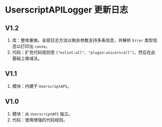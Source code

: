 # UserscriptAPILogger 更新日志

## V1.2

1. 库：整体重做。全部日志方法以剩余参数支持多条信息，并解析 `Error` 类型信息以打印出 `cause`。
2. 代码：扩充代码规则至 `["eslint:all", "plugin:unicorn/all"]`，然后在此基础上做减法。

## V1.1

1. 模块：内建于 `UserscriptAPI`。

## V1.0

1. 模块：从 `UserscriptAPI` 独立。
2. 代码：使用增强的代码规则。
